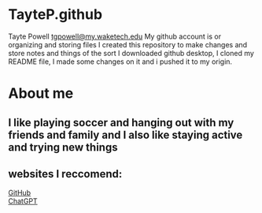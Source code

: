 # TayteP.github
Tayte Powell 
tgpowell@my.waketech.edu
My github account is or organizing and storing files
I created this repository to make changes and store notes and things of the sort
I downloaded github desktop, I cloned my README file, I made some changes on it and i pushed it to my origin. 

# About me
## I like playing soccer and hanging out with my friends and family and I also like staying active and trying new things
## websites I reccomend:   
[GitHub](github.com)    
[ChatGPT](chatgpt.com)  

